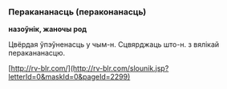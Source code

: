 ### Перакананасць (пераконанасць)
**назоўнік, жаночы род**

Цвёрдая ўпэўненасць у чым-н. Сцвярджаць што-н. з вялікай перакананасцю.

<a rel="author">[http://rv-blr.com/](http://rv-blr.com/slounik.jsp?letterId=0&maskId=0&pageId=2299)</a>

